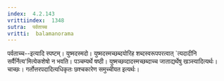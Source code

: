 ```yaml
---
index:  4.2.143
vrittiindex:  1348
sutra:  पर्वताच्च
vritti:  balamanorama 
---
```


पर्वताच्च--इत्यादि स्पष्टम्। युष्मदस्मदो। युष्मदस्मच्छब्दयोरिह शब्दस्वरूपपरत्वात् `त्यदादीनि सर्वैर्नित्य'मित्येकशेषो न भवति। पञ्चम्यर्थे षष्ठी। युष्मच्छव्दादस्मच्छब्दाच्च जाताद्यर्थेषु खञ्स्यादित्यर्थः। चाच्छः। गर्तोत्तरपदादित्यधिकृतः छश्चकारेण समुच्चीयत इत्यर्थः।

